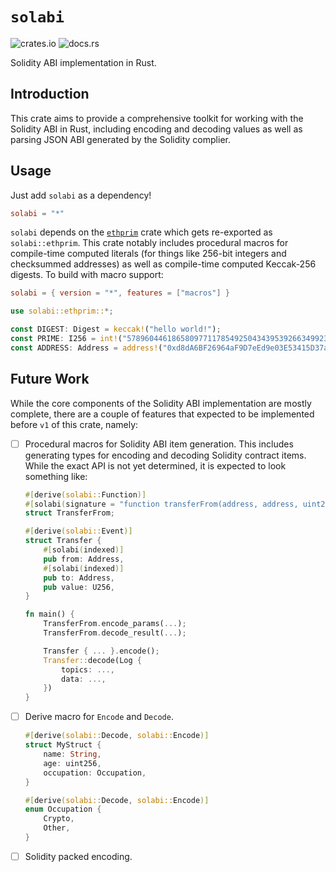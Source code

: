 # `solabi`

![crates.io](https://img.shields.io/crates/v/solabi)
![docs.rs](https://img.shields.io/docsrs/solabi)

Solidity ABI implementation in Rust.

## Introduction

This crate aims to provide a comprehensive toolkit for working with the Solidity
ABI in Rust, including encoding and decoding values as well as parsing JSON ABI
generated by the Solidity complier.

## Usage

Just add `solabi` as a dependency!

```toml
solabi = "*"
```

`solabi` depends on the [`ethprim`](https://docs.rs/ethprim) crate which gets
re-exported as `solabi::ethprim`. This crate notably includes procedural macros
for compile-time computed literals (for things like 256-bit integers and
checksummed addresses) as well as compile-time computed Keccak-256 digests. To
build with macro support:

```toml
solabi = { version = "*", features = ["macros"] }
```

```rust
use solabi::ethprim::*;

const DIGEST: Digest = keccak!("hello world!");
const PRIME: I256 = int!("57896044618658097711785492504343953926634992332820282019728792003956564819949");
const ADDRESS: Address = address!("0xd8dA6BF26964aF9D7eEd9e03E53415D37aA96045");
```

## Future Work

While the core components of the Solidity ABI implementation are mostly
complete, there are a couple of features that expected to be implemented before
`v1` of this crate, namely:

- [ ] Procedural macros for Solidity ABI item generation. This includes
      generating types for encoding and decoding Solidity contract items. While
      the exact API is not yet determined, it is expected to look something
      like:
  ```rust
  #[derive(solabi::Function)]
  #[solabi(signature = "function transferFrom(address, address, uint256) returns (bool)")]
  struct TransferFrom;

  #[derive(solabi::Event)]
  struct Transfer {
      #[solabi(indexed)]
      pub from: Address,
      #[solabi(indexed)]
      pub to: Address,
      pub value: U256,
  }

  fn main() {
      TransferFrom.encode_params(...);
      TransferFrom.decode_result(...);

      Transfer { ... }.encode();
      Transfer::decode(Log {
          topics: ...,
          data: ...,
      })
  }
  ```
- [ ] Derive macro for `Encode` and `Decode`.
  ```rust
  #[derive(solabi::Decode, solabi::Encode)]
  struct MyStruct {
      name: String,
      age: uint256,
      occupation: Occupation,
  }

  #[derive(solabi::Decode, solabi::Encode)]
  enum Occupation {
      Crypto,
      Other,
  }
  ```
- [ ] Solidity packed encoding.
